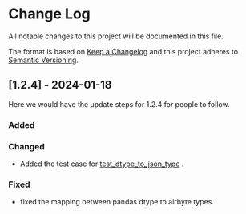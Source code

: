 
# Change Log
All notable changes to this project will be documented in this file.
 
The format is based on [Keep a Changelog](http://keepachangelog.com/)
and this project adheres to [Semantic Versioning](http://semver.org/).

 
## [1.2.4] - 2024-01-18
  
Here we would have the update steps for 1.2.4 for people to follow.
 
### Added
 
### Changed
  
- Added the test case for [test_dtype_to_json_type](https://github.com/ollionorg/datapipes-airbyte/blob/ce7554021f15fb981aacbf74031f9dfea5cf2143/airbyte-integrations/connectors/source-file/unit_tests/test_client.py#L102) . 
 
### Fixed
- fixed the mapping between pandas dtype to airbyte types. 
  